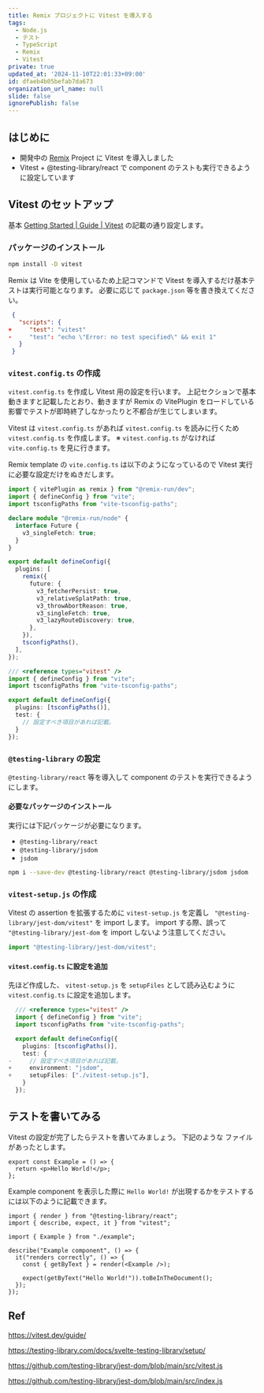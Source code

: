 ```yaml
---
title: Remix プロジェクトに Vitest を導入する
tags:
  - Node.js
  - テスト
  - TypeScript
  - Remix
  - Vitest
private: true
updated_at: '2024-11-10T22:01:33+09:00'
id: dfaeb4b05befab7da673
organization_url_name: null
slide: false
ignorePublish: false
---
```


## はじめに

- 開発中の [Remix](https://remix.run) Project に Vitest を導入しました
- Vitest + @testing-library/react で component のテストも実行できるように設定しています

## Vitest のセットアップ

基本 [Getting Started | Guide | Vitest](https://vitest.dev/guide/) の記載の通り設定します。

### パッケージのインストール

```sh
npm install -D vitest
```

Remix は Vite を使用しているため上記コマンドで Vitest を導入するだけ基本テストは実行可能となります。
必要に応じて `package.json` 等を書き換えてください。

```diff_json:package.json
 {
   "scripts": {
+     "test": "vitest"
-     "test": "echo \"Error: no test specified\" && exit 1"
   }
 }
```

### `vitest.config.ts` の作成

`vitest.config.ts` を作成し Vitest 用の設定を行います。
上記セクションで基本動きますと記載したとおり、動きますが Remix の VitePlugin をロードしている影響でテストが即時終了しなかったりと不都合が生じてしまいます。

Vitest は `vitest.config.ts` があれば `vitest.config.ts` を読みに行くため `vitest.config.ts` を作成します。
※ `vitest.config.ts` がなければ `vite.config.ts` を見に行きます。

Remix template の `vite.config.ts` は以下のようになっているので Vitest 実行に必要な設定だけをぬきだします。

```ts:templates/remix/vite.config.ts
import { vitePlugin as remix } from "@remix-run/dev";
import { defineConfig } from "vite";
import tsconfigPaths from "vite-tsconfig-paths";

declare module "@remix-run/node" {
  interface Future {
    v3_singleFetch: true;
  }
}

export default defineConfig({
  plugins: [
    remix({
      future: {
        v3_fetcherPersist: true,
        v3_relativeSplatPath: true,
        v3_throwAbortReason: true,
        v3_singleFetch: true,
        v3_lazyRouteDiscovery: true,
      },
    }),
    tsconfigPaths(),
  ],
});
```

```ts:vitest.config.ts
/// <reference types="vitest" />
import { defineConfig } from "vite";
import tsconfigPaths from "vite-tsconfig-paths";

export default defineConfig({
  plugins: [tsconfigPaths()],
  test: {
    // 設定すべき項目があれば記載。
  }
});
```

### `@testing-library` の設定

`@testing-library/react` 等を導入して component のテストを実行できるようにします。

#### 必要なパッケージのインストール

実行には下記パッケージが必要になります。

- `@testing-library/react`
- `@testing-library/jsdom`
- `jsdom`

```sh
npm i --save-dev @testing-library/react @testing-library/jsdom jsdom
```

### `vitest-setup.js` の作成

Vitest の assertion を拡張するために `vitest-setup.js` を定義し ` "@testing-library/jest-dom/vitest"` を import します。
import する際、誤って ` "@testing-library/jest-dom` を import しないよう注意してください。

```js:vitest-setup.js
import "@testing-library/jest-dom/vitest";
```

#### `vitest.config.ts` に設定を追加

先ほど作成した、 `vitest-setup.js` を `setupFiles` として読み込むように `vitest.config.ts` に設定を追加します。

```diff_typescript:vitest.config.ts
  /// <reference types="vitest" />
  import { defineConfig } from "vite";
  import tsconfigPaths from "vite-tsconfig-paths";

  export default defineConfig({
    plugins: [tsconfigPaths()],
    test: {
-     // 設定すべき項目があれば記載。
+     environment: "jsdom",
+     setupFiles: ["./vitest-setup.js"],
    }
  });
```

## テストを書いてみる

Vitest の設定が完了したらテストを書いてみましょう。
下記のような ファイルがあったとします。

```tsx:example.tsx
export const Example = () => {
  return <p>Hello World!</p>;
};
```

Example component を表示した際に `Hello World!` が出現するかをテストするには以下のように記載できます。

```tsx:example.test.tsx
import { render } from "@testing-library/react";
import { describe, expect, it } from "vitest";

import { Example } from "./example";

describe("Example component", () => {
  it("renders correctly", () => {
    const { getByText } = render(<Example />);

    expect(getByText("Hello World!")).toBeInTheDocument();
  });
});
```

## Ref

https://vitest.dev/guide/

https://testing-library.com/docs/svelte-testing-library/setup/

https://github.com/testing-library/jest-dom/blob/main/src/vitest.js

https://github.com/testing-library/jest-dom/blob/main/src/index.js
